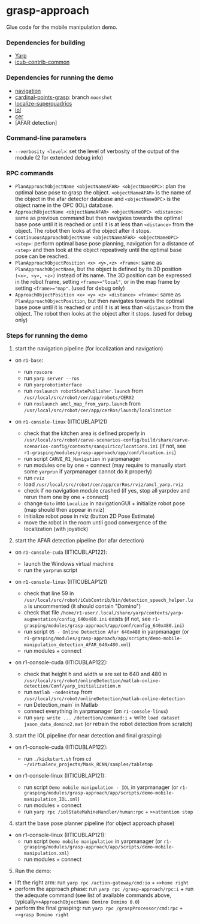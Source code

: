 # grasp-approach
Glue code for the mobile manipulation demo.

### Dependencies for building
- [Yarp](https://github.com/robotology/yarp)
- [icub-contrib-common](https://github.com/robotology/icub-contrib-common)

### Dependencies for running the demo
- [navigation](https://github.com/robotology/navigation)
- [cardinal-points-grasp](https://github.com/robotology/cardinal-points-grasp.git): branch `moonshot`
- [localize-superquadrics](https://github.com/robotology/)
- [iol](https://github.com/robotology/iol)
- [cer](https://github.com/robotology/cer)
- [AFAR detection]

### Command-line parameters

- `--verbosity <level>`: set the level of verbosity of the output of the module (2 for extended debug info)

### RPC commands

- `PlanApproachObjectName <objectNameAFAR> <objectNameOPC>`: plan the optimal base pose to grasp the object. `<objectNameAFAR>` is the name of the object in the afar detector database and `<objectNameOPC>` is the object name in the OPC (IOL) database.
- `ApproachObjectName <objectNameAFAR> <objectNameOPC> <distance>`: same as previous command but then navigates towards the optimal base pose until it is reached or until it is at less than `<distance>` from the object. The robot then looks at the object after it stops.
- `ContinuousApproachObjectName <objectNameAFAR> <objectNameOPC> <step>`: perform optimal base pose planning, navigation for a distance of `<step>` and then look at the object repeatively until the optimal base pose can be reached.
- `PlanApproachObjectPosition <x> <y>,<z> <frame>`: same as `PlanApproachObjectName`, but the object is defined by its 3D position `(<x>, <y>, <z>)` instead of its name. The 3D position can be expressed in the robot frame, setting `<frame>="local"`, or in the map frame by setting `<frame>="map"`. (used for debug only)
- `ApproachObjectPosition <x> <y> <z> <distance> <frame>`: same as `PlanApproachObjectPosition`, but then navigates towards the optimal base pose until it is reached or until it is at less than `<distance>` from the object. The robot then looks at the object after it stops. (used for debug only)

### Steps for running the demo

1) start the navigation pipeline (for localization and navigation)

- on `r1-base`:
  - run `roscore`
  - run `yarp server --ros`
  - run `yarprobotinterface`
  - run `roslaunch robotStatePublisher.launch` from `/usr/local/src/robot/cer/app/robots/CER02`
  - run `roslaunch amcl_map_from_yarp.launch` from `/usr/local/src/robot/cer/app/cerRos/launch/localization`

- on `r1-console-linux` (IITICUBLAP121)
  - check that the kitchen area is defined properly in `/usr/local/src/robot/carve-scenarios-config/build/share/carve-scenarios-config/contexts/sanquirico/locations.ini` (if not, see `r1-grasping/modules/grasp-approach/app/conf/location.ini`)
  - run script `CARVE_R1_Navigation` in yarpmanager
  - run modules one by one + connect (may require to manually start some `yarprun` if yarpmanager cannot do it properly)
  - run `rviz`
  - load `/usr/local/src/robot/cer/app/cerRos/rviz/amcl_yarp.rviz`
  - check if no navigation module crashed (if yes, stop all yarpdev and rerun them one by one + connect)
  - change `Goto` into `Localize` in navigationGUI + initialize robot pose (map should then appear in rviz)
  - initialize robot pose in rviz (button 2D Pose Estimate)
  - move the robot in the room until good convergence of the localization (with joystick)

2) start the AFAR detection pipeline (for afar detection)

- on `r1-console-cuda` (IITICUBLAP122):
  - launch the Windows virtual machine
  - run the `yarprun` script

- on `r1-console-linux` (IITICUBLAP121)
  - check that line 59 in `/usr/local/src/robot/iCubContrib/bin/detection_speech_helper.lua` is uncommented (it should contain "Domino")
  - check that file `/home/r1-user/.local/share/yarp/contexts/yarp-augmentation/config_640x480.ini` exists (if not, see `r1-grasping/modules/grasp-approach/app/conf/config_640x480.ini`)
  - run script `05 - Online Detection Afar 640x480` in yarpmanager (or `r1-grasping/modules/grasp-approach/app/scripts/demo-mobile-manipulation_detection_AFAR_640x480.xml`)
  - run modules + connect

- on r1-console-cuda (IITICUBLAP122):
  - check that height h and width w are set to 640 and 480 in `/usr/local/src/robot/onlineDetection/matlab-online-detection/Conf/yarp_initialization.m`
  - run `matlab -nodesktop` from `/usr/local/src/robot/onlineDetection/matlab-online-detection`
  - run Detection_main` in Matlab
  - connect everything in yarpmanager (on `r1-console-linux`)
  - run `yarp write ... /detection/command:i` + write `load dataset jason_data_domino2.mat` (or retrain the robot detection from scratch) 

3) start the IOL pipeline (for near detection and final grasping)

- on r1-console-cuda (IITICUBLAP122):
  - run `./kickstart.sh` from `cd ~/virtualenv_projects/Mask_RCNN/samples/tabletop`
    
- on r1-console-linux (IITICUBLAP121):
  - run script `Demo mobile manipulation - IOL` in yarpmanager (or `r1-grasping/modules/grasp-approach/app/scripts/demo-mobile-manipulation_IOL.xml`)
  - run modules + connect
  - run `yarp rpc /iolStateMahineHandler/human:rpc` + `>>attention stop`

4) start the base pose planner pipeline (for object approach phase)

- on r1-console-linux (IITICUBLAP121):
  - run script `Demo mobile manipulation` in yarpmanager (or `r1-grasping/modules/grasp-approach/app/scripts/demo-mobile-manipulation.xml`)
  - run modules + connect

5) Run the demo:

 - lift the right arm: run `yarp rpc /action-gateway/cmd:io` + `>>home right`
 - perform the approach phase: run `yarp rpc /grasp-approach/rpc:i` + run the adequate command (see list of available commands above, typically`>>ApproachObjectName Domino Domino 0.0`)
 - perform the final grasping: run `yarp rpc /graspProcessor/cmd:rpc` + `>>grasp Domino right`

